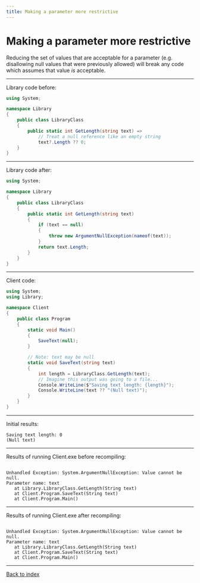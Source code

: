 ```yaml
---
title: Making a parameter more restrictive
---
```

# Making a parameter more restrictive

Reducing the set of values that are acceptable for a parameter (e.g.
disallowing null values that were previously allowed) will break any
code which assumes that value *is* acceptable.

----
Library code before:
```csharp
using System;

namespace Library
{
    public class LibraryClass
    {
        public static int GetLength(string text) =>
            // Treat a null reference like an empty string
            text?.Length ?? 0;
    }
}
```
----
Library code after:
```csharp
using System;

namespace Library
{
    public class LibraryClass
    {
        public static int GetLength(string text)
        {
            if (text == null)
            {
                throw new ArgumentNullException(nameof(text));
            }
            return text.Length;
        }
    }
}
```
----
Client code:
```csharp
using System;
using Library;

namespace Client
{
    public class Program
    {
        static void Main()
        {
            SaveText(null);
        }

        // Note: text may be null
        static void SaveText(string text)
        {
            int length = LibraryClass.GetLength(text);
            // Imagine this output was going to a file...
            Console.WriteLine($"Saving text length: {length}");
            Console.WriteLine(text ?? "(Null text)");
        }
    }
}
```
----
Initial results:
```text
Saving text length: 0
(Null text)
```
----
Results of running Client.exe before recompiling:
```text

Unhandled Exception: System.ArgumentNullException: Value cannot be null.
Parameter name: text
   at Library.LibraryClass.GetLength(String text)
   at Client.Program.SaveText(String text)
   at Client.Program.Main()
```
----
Results of running Client.exe after recompiling:
```text

Unhandled Exception: System.ArgumentNullException: Value cannot be null.
Parameter name: text
   at Library.LibraryClass.GetLength(String text)
   at Client.Program.SaveText(String text)
   at Client.Program.Main()
```
----
[Back to index](index.md)
